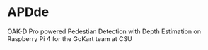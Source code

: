 # APDde
OAK-D Pro powered Pedestian Detection with Depth Estimation on Raspberry Pi 4 for the GoKart team at CSU
